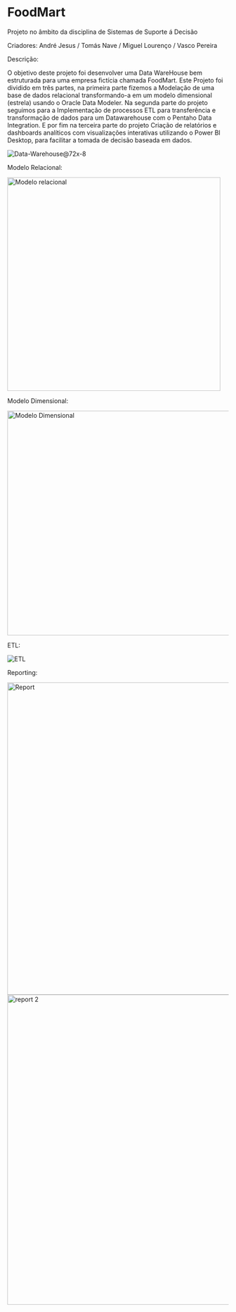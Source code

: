 # FoodMart
Projeto no âmbito da disciplina de Sistemas de Suporte á Decisão

Criadores: André Jesus / Tomás Nave / Miguel Lourenço / Vasco Pereira 

Descrição:

O objetivo deste projeto foi desenvolver uma Data WareHouse bem estruturada para uma empresa fictícia chamada FoodMart. Este Projeto foi dividido em três partes, na primeira parte fizemos a Modelação de uma base de dados relacional transformando-a em um modelo dimensional (estrela) usando o Oracle Data Modeler. Na segunda parte do projeto seguimos para a Implementação de processos ETL para transferência e transformação de dados para um Datawarehouse com o Pentaho Data Integration. E por fim na terceira parte do projeto Criação de relatórios e dashboards analíticos com visualizações interativas utilizando o Power BI Desktop, para facilitar a tomada de decisão baseada em dados.

![Data-Warehouse@72x-8](https://github.com/user-attachments/assets/2cd889fa-792a-4bfb-91bf-cd2ebdd8f362)

Modelo Relacional:

<img width="485" alt="Modelo relacional" src="https://github.com/user-attachments/assets/4e3acbce-5036-45bb-bb96-41ed0b564c2e">

Modelo Dimensional:

<img width="510" alt="Modelo Dimensional" src="https://github.com/user-attachments/assets/9f367ab2-3dc3-496d-bea8-22cb579169e5">

ETL:

![ETL](https://github.com/user-attachments/assets/5d3b7f1f-a7e6-4b0c-ab70-cd5b779d2f61)

Reporting:

<img width="709" alt="Report" src="https://github.com/user-attachments/assets/33345256-5301-4641-b608-17edbfb5ad72">

<img width="704" alt="report 2" src="https://github.com/user-attachments/assets/0bb2af0f-4d9d-4567-ac97-ed645837e1de">







